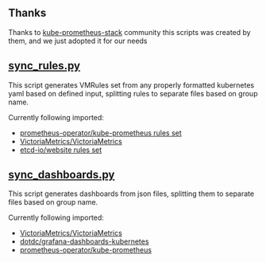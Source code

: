 ## Thanks
Thanks to [kube-prometheus-stack](https://github.com/prometheus-community/helm-charts/tree/main/charts/kube-prometheus-stack) community
this scripts was created by them, and we just adopted it for our needs

## [sync_rules.py](sync_rules.py)

This script generates VMRules set from any properly formatted kubernetes yaml based on defined input, splitting rules to separate files based on group name.

Currently following imported:

- [prometheus-operator/kube-prometheus rules set](https://github.com/prometheus-operator/kube-prometheus/tree/master/manifests)
- [VictoriaMetrics/VictoriaMetrics](https://github.com/VictoriaMetrics/VictoriaMetrics/tree/master/deployment/docker)
- [etcd-io/website rules set](https://github.com/etcd-io/website/blob/main/content/en/docs/v3.4/op-guide/etcd3_alert.rules.yml)


## [sync_dashboards.py](sync_dashboards.py)

This script generates dashboards from json files, splitting them to separate files based on group name.

Currently following imported:

- [VictoriaMetrics/VictoriaMetrics](https://github.com/VictoriaMetrics/VictoriaMetrics/tree/master/dashboards)
- [dotdc/grafana-dashboards-kubernetes](https://github.com/dotdc/grafana-dashboards-kubernetes/tree/master/dashboards)
- [prometheus-operator/kube-prometheus](https://github.com/prometheus-operator/kube-prometheus/blob/main/manifests/grafana-dashboardDefinitions.yaml)
